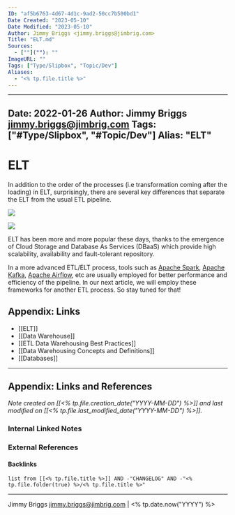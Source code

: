 ```yaml
---
ID: "af5b6763-4d67-4d1c-9ad2-50cc7b500bd1"
Date Created: "2023-05-10"
Date Modified: "2023-05-10"
Author: Jimmy Briggs <jimmy.briggs@jimbrig.com>
Title: "ELT.md"
Sources: 
  - [""](""): ""
ImageURL: ""
Tags: ["Type/Slipbox", "Topic/Dev"]
Aliases:
  - "<% tp.file.title %>"
---
```


---
Date: 2022-01-26
Author: Jimmy Briggs <jimmy.briggs@jimbrig.com>
Tags: ["#Type/Slipbox", "#Topic/Dev"]
Alias: "ELT"
---

# ELT

In addition to the order of the processes (i.e transformation coming after the loading) in ELT, surprisingly, there are several key differences that separate the ELT from the usual ETL pipeline.

![](https://i.imgur.com/ke9C4DY.png)

![](https://i.imgur.com/2UdxAue.png)

ELT has been more and more popular these days, thanks to the emergence of Cloud Storage and Database As Services (DBaaS) which provide high scalability, availability and fault-tolerant repository.

In a more advanced ETL/ELT process, tools such as [Apache Spark](https://spark.apache.org/), [Apache Kafka](https://kafka.apache.org/), [Apache Airflow](https://airflow.apache.org/), etc are usually employed for better performance and efficiency of the pipeline. In our next article, we will employ these frameworks for another ETL process. So stay tuned for that!

## Appendix: Links

- [[ELT]]
- [[Data Warehouse]]
- [[ETL Data Warehousing Best Practices]]
- [[Data Warehousing Concepts and Definitions]]
- [[Databases]]

***

## Appendix: Links and References

*Note created on [[<% tp.file.creation_date("YYYY-MM-DD") %>]] and last modified on [[<% tp.file.last_modified_date("YYYY-MM-DD") %>]].*

### Internal Linked Notes

### External References

#### Backlinks

```dataview
list from [[<% tp.file.title %>]] AND -"CHANGELOG" AND -"<% tp.file.folder(true) %>/<% tp.file.title %>"
```


***

Jimmy Briggs <jimmy.briggs@jimbrig.com> | <% tp.date.now("YYYY") %>